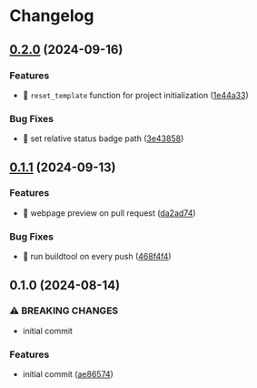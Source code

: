 # Changelog

## [0.2.0](https://github.com/djmaxus/matlab-repo-init/compare/v0.1.1...v0.2.0) (2024-09-16)


### Features

* :hammer: `reset_template` function for project initialization ([1e44a33](https://github.com/djmaxus/matlab-repo-init/commit/1e44a33ffbc360be22d28a2c42144f3de8853d6f))


### Bug Fixes

* :memo: set relative status badge path ([3e43858](https://github.com/djmaxus/matlab-repo-init/commit/3e43858403df7a45da0948ea441ec78a2e324898))

## [0.1.1](https://github.com/djmaxus/matlab-repo-init/compare/v0.1.0...v0.1.1) (2024-09-13)


### Features

* :construction_worker: webpage preview on pull request ([da2ad74](https://github.com/djmaxus/matlab-repo-init/commit/da2ad7458db2eae02adbb98e87dfc958c1cc3177))


### Bug Fixes

* :construction_worker: run buildtool on every push ([468f4f4](https://github.com/djmaxus/matlab-repo-init/commit/468f4f40db920bfc51946225abb0527fa21afca6))

## 0.1.0 (2024-08-14)


### ⚠ BREAKING CHANGES

* initial commit

### Features

* initial commit ([ae86574](https://github.com/djmaxus/matlab-repo-init/commit/ae865746ace7aaf7a5f898bfb1712f181c9bf23c))
